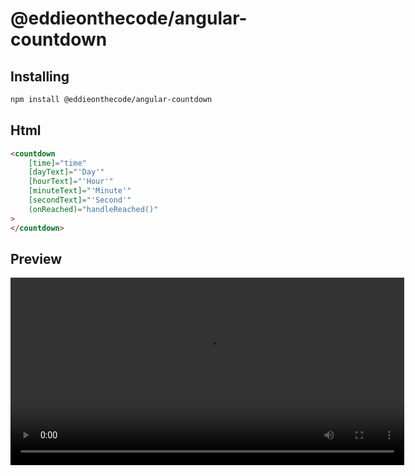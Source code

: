 # @eddieonthecode/angular-countdown
## Installing

```sh
npm install @eddieonthecode/angular-countdown
```

## Html  
```html
<countdown 
    [time]="time" 
    [dayText]="'Day'" 
    [hourText]="'Hour'" 
    [minuteText]="'Minute'" 
    [secondText]="'Second'" 
    (onReached)="handleReached()"
>
</countdown>
```

## Preview  
<video width="630" height="300" src="https://ik.imagekit.io/eddieonthecode/VIDEO/npm-angular-countdown.mp4?updatedAt=1702630811433"></video>
